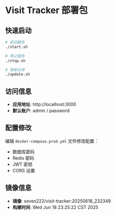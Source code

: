 # Visit Tracker 部署包

## 快速启动

```bash
# 启动服务
./start.sh

# 停止服务
./stop.sh

# 更新应用
./update.sh
```

## 访问信息

- **应用地址**: http://localhost:3000
- **默认账户**: admin / password

## 配置修改

编辑 `docker-compose.prod.yml` 文件修改配置：
- 数据库密码
- Redis 密码  
- JWT 密钥
- CORS 设置

## 镜像信息

- **镜像**: seven222/visit-tracker:20250618_232349
- **构建时间**: Wed Jun 18 23:25:22 CST 2025
